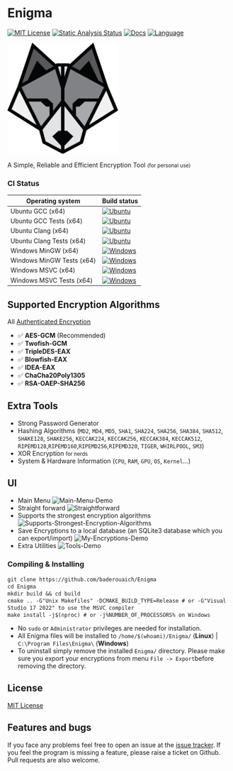 # Enigma
[![MIT License](https://img.shields.io/badge/license-MIT-yellow)](https://github.com/baderouaich/Enigma/blob/main/LICENSE.md)
[![Static Analysis Status](https://github.com/baderouaich/Enigma/workflows/static-analysis/badge.svg)](https://github.com/baderouaich/Enigma/actions?workflow=static-analysis)
[![Docs](https://codedocs.xyz/doxygen/doxygen.svg)](https://baderouaich.github.io/Enigma)
[![Language](https://img.shields.io/badge/C++-20-blue.svg?style=flat&logo=c%2B%2B)](https://img.shields.io/badge/C++-20-blue.svg?style=flat&logo=c%2B%2B)


<!--LOGO-->
<!-- ![Enigma](res/branding/EnigmaLogoWolf_860x869.png) -->
<!-- <img src="res/branding/EnigmaLogoWolf_860x869.png" width="330"/> -->
<img src="res/branding/Logo.png" width="250" />

<!--DESCRIOTION-->
A Simple, Reliable and Efficient Encryption Tool <small>(for personal use)</small><br>
<!--
Built to solve 3 problems i had:
- huge personnel files take too much space in storage clouds <strong>(Solved by Compression)</strong>
- if someone accessed my storage's account, you know. <strong>(Solved by Encryption)</strong>
- just can't trust other programs to do the above two for me plus Enigma is a cool name to waste (in memory of Alan Turing)
-->

### CI Status

| Operating system          | Build status                                                                                                                                                                                                            |
|---------------------------|-------------------------------------------------------------------------------------------------------------------------------------------------------------------------------------------------------------------------|
| Ubuntu GCC (x64)          | [![Ubuntu](https://img.shields.io/github/actions/workflow/status/baderouaich/Enigma/build-ubuntu-gcc.yml?branch=main)](https://github.com/baderouaich/Enigma/actions/workflows/build-ubuntu-gcc.yml)                    |
| Ubuntu GCC Tests (x64)    | [![Ubuntu](https://img.shields.io/github/actions/workflow/status/baderouaich/Enigma/build-ubuntu-gcc-tests.yml?branch=main)](https://github.com/baderouaich/Enigma/actions/workflows/build-ubuntu-gcc-tests.yml)        |
| Ubuntu Clang (x64)        | [![Ubuntu](https://img.shields.io/github/actions/workflow/status/baderouaich/Enigma/build-ubuntu-clang.yml?branch=main)](https://github.com/baderouaich/Enigma/actions/workflows/build-ubuntu-clang.yml)                |
| Ubuntu Clang Tests (x64)  | [![Ubuntu](https://img.shields.io/github/actions/workflow/status/baderouaich/Enigma/build-ubuntu-clang-tests.yml?branch=main)](https://github.com/baderouaich/Enigma/actions/workflows/build-ubuntu-clang-tests.yml)    |
| Windows MinGW (x64)       | [![Windows](https://img.shields.io/github/actions/workflow/status/baderouaich/Enigma/build-windows-mingw.yml?branch=main)](https://github.com/baderouaich/Enigma/actions/workflows/build-windows-mingw.yml)             |
| Windows MinGW Tests (x64) | [![Windows](https://img.shields.io/github/actions/workflow/status/baderouaich/Enigma/build-windows-mingw-tests.yml?branch=main)](https://github.com/baderouaich/Enigma/actions/workflows/build-windows-mingw-tests.yml) |
| Windows MSVC (x64)        | [![Windows](https://img.shields.io/github/actions/workflow/status/baderouaich/Enigma/build-windows-msvc.yml?branch=main)](https://github.com/baderouaich/Enigma/actions/workflows/build-windows-msvc.yml)               |
| Windows MSVC Tests (x64)  | [![Windows](https://img.shields.io/github/actions/workflow/status/baderouaich/Enigma/build-windows-msvc-tests.yml?branch=main)](https://github.com/baderouaich/Enigma/actions/workflows/build-windows-msvc-tests.yml)   |

## Supported Encryption Algorithms
All [Authenticated Encryption](https://www.cryptopp.com/wiki/Authenticated_Encryption)
- :white_check_mark: <strong>AES-GCM</strong> (Recommended)
- :white_check_mark: <strong>Twofish-GCM</strong>
- :white_check_mark: <strong>TripleDES-EAX</strong>
- :white_check_mark: <strong>Blowfish-EAX</strong>
- :white_check_mark: <strong>IDEA-EAX</strong>
- :white_check_mark: <strong>ChaCha20Poly1305</strong>
- :white_check_mark: <strong>RSA-OAEP-SHA256</strong>

## Extra Tools
- Strong Password Generator
- Hashing Algorithms (`MD2`, `MD4`, `MD5`,
`SHA1`, `SHA224`, `SHA256`, `SHA384`, `SHA512`,
`SHAKE128`, `SHAKE256`,
`KECCAK224`, `KECCAK256`, `KECCAK384`, `KECCAK512`,
`RIPEMD128`,`RIPEMD160`,`RIPEMD256`,`RIPEMD320`,
`TIGER`, `WHIRLPOOL`, `SM3`)
- XOR Encryption <small>for nerds</small>
- System & Hardware Information (`CPU`, `RAM`, `GPU`, `OS`, `Kernel`...)

<!--
## Features
- :zap: Very fast Encryption & Decryption
- :hammer_and_wrench: Useful tools like Password Generator, Hashing and System & Hardware Information
- :computer: User Interface & Command-Line Interface support
- :shield: Strongest Encryption Algorithms of the Decade
- :package: GZip Compression by default to reduce cipher size if sharing or uploading files to clouds
- :briefcase: SQLite3 Database system to save, import and export encryption records
- :octocat: Open Source of course!
-->

<!--- :detective: Auto-detect algorithm used for encryption (no need to keep remembering which algorithm you used, just remember your password, and store cipher base64-text or encrypted file somewhere preferably clouds)-->

<!--
## NOTES
- Encryption passwords are NOT saved into the database.
- Import/Export your database by copying or replacing database file `Enigma.db` located in `./res/database/`
-->

## UI
- Main Menu
  ![Main-Menu-Demo](https://github.com/baderouaich/Enigma/assets/49657842/72b69cab-af31-48d1-88b5-86914662c27c)
- Straight forward
  ![Straightforward](https://github.com/baderouaich/Enigma/assets/49657842/52474a80-41bd-4f12-a05b-c2b5579ed34d)
- Supports the strongest encryption algorithms
  ![Supports-Strongest-Encryption-Algorithms](https://github.com/baderouaich/Enigma/assets/49657842/932c260c-3f1c-4333-8267-3e8ae115d408)
- Save Encryptions to a local database (an SQLite3 database which you can export/import)
  ![My-Encryptions-Demo](https://github.com/baderouaich/Enigma/assets/49657842/3e0e7a95-446b-4f48-8bf2-516ab469fdae)
- Extra Utilities
  ![Tools-Demo](https://github.com/baderouaich/Enigma/assets/49657842/064e35ce-2f3f-4f47-9411-e97c2a0b2a25)

### Compiling & Installing
```shell
git clone https://github.com/baderouaich/Enigma
cd Enigma
mkdir build && cd build
cmake .. -G"Unix Makefiles" -DCMAKE_BUILD_TYPE=Release # or -G"Visual Studio 17 2022" to use the MSVC compiler
make install -j$(nproc) # or -j%NUMBER_OF_PROCESSORS% on Windows
```
- No `sudo` or `Administrator` privileges are needed for installation.
- All Enigma files will be installed to `/home/$(whoami)/Enigma/` (**Linux**) |  `C:\Program Files\Enigma\` (**Windows**)
- To uninstall simply remove the installed `Enigma/` directory. Please make sure you export your encryptions from menu `File -> Export`before removing the directory.

<!--
## Compiling
- <i>Clone Repository</i> : `$ git clone https://github.com/baderouaich/Enigma.git`<br>

### Windows Visual Studio 19 2022
- Extract premake5 binary in `./Premake/Windows/premake-5.0.0-beta1-windows.zip`<br>
- Run `./Scripts/Gen-Windows-vs2019.bat` to generate Visual Studio 16 2019 project solution files
- Open Enigma.sln and Change configuration to Release or Dist
- Build & Run Solution


### Linux GNU Makefile 
> Bellow steps are equivelent to running script `sudo bash ./Scripts/Linux-Build-Release.sh`
 - Install latest c++ compiler (gcc or clang)<br>
  `$ sudo add-apt-repository ppa:ubuntu-toolchain-r/ppa`<br>
  `$ sudo apt update`<br>
  gcc: `$ sudo apt install gcc-12 g++-12` or clang: `$ sudo apt install clang-14 clang++-14`<br>
 - Install necessary libs (opengl, x11, ...)<br>
  `$ sudo apt install libgl1-mesa-dev libxi-dev libx11-dev libxcursor-dev libxrandr-dev libxcomposite-dev libxinerama-dev libtbb-dev`
 - Extract premake5 binary<br>
  `$ tar xvzf ./Premake/Linux/premake-5.0.0-beta1-linux.tar.gz -C ./Premake/Linux/`
 - Run `$ sudo bash ./Scripts/Gen-Linux-Makefile.sh` to generate project Makefiles
 - Compile with gcc: `$ make config=release CC=gcc-12 CPP=g++-12 -j$(nproc)` or clang: `$ make config=release CC=clang-14 CPP=clang++-14 -j$(nproc)` <br> 
 - Run Enigma Binary `$ ./Bin/Release-linux-x86_64/Enigma/Enigma`

### MacOS TODO (when i figure out a way to test macos on vm)
- Run `$ sudo bash ./Scripts/Gen-MacOS-XCode.sh` to generate XCode project files<br> 


 -->

## License
[MIT License](LICENSE.md)


## Features and bugs

If you face any problems feel free to open an issue at the [issue tracker][tracker]. If you feel the program is missing a feature, please raise a ticket on Github. Pull requests are also welcome.

[tracker]: https://github.com/baderouaich/Enigma/issues
